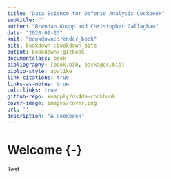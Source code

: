 ```yaml
---
title: "Data Science for Defense Analysis Cookbook"
subtitle: ""
author: "Brendan Knapp and Christopher Callaghan"
date: "2020-09-23"
knit: "bookdown::render_book"
site: bookdown::bookdown_site
output: bookdown::gitbook
documentclass: book
bibliography: [book.bib, packages.bib]
biblio-style: apalike
link-citations: true
links-as-notes: true
colorlinks: true
github-repo: knapply/ds4da-cookbook
cover-image: images/cover.png
url: ''
description: "A Cookbook"
---
```




# Welcome {-}

Test
